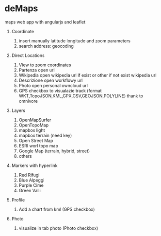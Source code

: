 # deMaps
maps web app with angularjs and leaflet

1. Coordinate
	1. insert manually latitude longitude and zoom parameters
	2. search address: geocoding

2. Direct Locations		
	1. View to zoom coordinates
	2. Partenza open url
	3. Wikipedia open wikipedia url if exist or other if not exist wikipedia url
	4. Descrizione open workflowy url
	5. Photo open personal owncloud url
	6. GPS checkbox to visualazie track (format WKT,TopoJSON,KML,GPX,CSV,GEOJSON,POLYLINE) thank to omnivore
	
3. Layers
	1. OpenMapSurfer
	2. OpenTopoMap
	3. mapbox light
	4. mapbox terrain (need key)
	5. Open Street Map
	6. ESRI worl topo map
	7. Google Map (terrain, hybrid, street)
	8. others
	
4. Markers with hyperlink
	1. Red			Rifugi
	2. Blue			Alpeggi
	3. Purple		Cime
	4. Green 		Valli

5. Profile
	1. Add a chart from kml (GPS checkbox)

6. Photo
    1. visualize in tab photo (Photo checkbox)